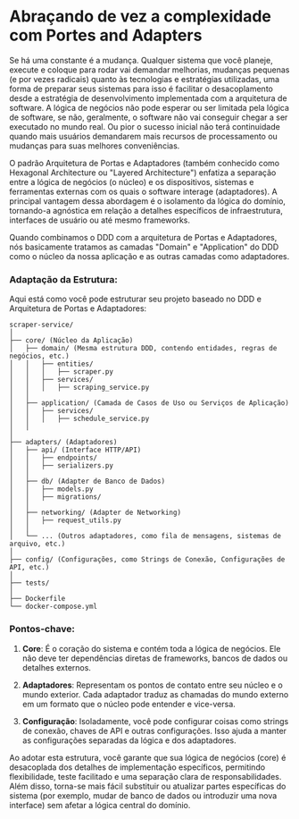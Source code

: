 # Abraçando de vez a complexidade com Portes and Adapters
Se há uma constante é a mudança. Qualquer sistema que você planeje, execute e coloque para rodar vai demandar melhorias, mudanças pequenas (e por vezes radicais) quanto às tecnologias e estratégias utilizadas, uma forma de preparar seus sistemas para isso é facilitar o desacoplamento desde a estratégia de desenvolvimento implementada com a arquitetura de software. A lógica de negócios não pode esperar ou ser limitada pela lógica de software, se não, geralmente, o software não vai conseguir chegar a ser executado no mundo real. Ou pior o sucesso inicial não terá continuidade quando mais usuários demandarem mais recursos de processamento ou mudanças para suas melhores conveniências.

O padrão Arquitetura de Portas e Adaptadores (também conhecido como Hexagonal Architecture ou "Layered Architecture") enfatiza a separação entre a lógica de negócios (o núcleo) e os dispositivos, sistemas e ferramentas externas com os quais o software interage (adaptadores). A principal vantagem dessa abordagem é o isolamento da lógica do domínio, tornando-a agnóstica em relação a detalhes específicos de infraestrutura, interfaces de usuário ou até mesmo frameworks.

Quando combinamos o DDD com a arquitetura de Portas e Adaptadores, nós basicamente tratamos as camadas "Domain" e "Application" do DDD como o núcleo da nossa aplicação e as outras camadas como adaptadores.

### Adaptação da Estrutura:

Aqui está como você pode estruturar seu projeto baseado no DDD e Arquitetura de Portas e Adaptadores:

```plaintext
scraper-service/
│
├── core/ (Núcleo da Aplicação)
│   ├── domain/ (Mesma estrutura DDD, contendo entidades, regras de negócios, etc.)
│   │   ├── entities/
│   │   │   ├── scraper.py
│   │   ├── services/
│   │   │   ├── scraping_service.py
│   │
│   ├── application/ (Camada de Casos de Uso ou Serviços de Aplicação)
│   │   ├── services/
│   │   │   ├── schedule_service.py
│   │
│
├── adapters/ (Adaptadores)
│   ├── api/ (Interface HTTP/API)
│   │   ├── endpoints/
│   │   ├── serializers.py
│   │
│   ├── db/ (Adapter de Banco de Dados)
│   │   ├── models.py
│   │   ├── migrations/
│   │
│   ├── networking/ (Adapter de Networking)
│   │   ├── request_utils.py
│   │
│   └── ... (Outros adaptadores, como fila de mensagens, sistemas de arquivo, etc.)
│
├── config/ (Configurações, como Strings de Conexão, Configurações de API, etc.)
│
├── tests/
│
├── Dockerfile
└── docker-compose.yml
```

### Pontos-chave:

1. **Core**: É o coração do sistema e contém toda a lógica de negócios. Ele não deve ter dependências diretas de frameworks, bancos de dados ou detalhes externos.

2. **Adaptadores**: Representam os pontos de contato entre seu núcleo e o mundo exterior. Cada adaptador traduz as chamadas do mundo externo em um formato que o núcleo pode entender e vice-versa.

3. **Configuração**: Isoladamente, você pode configurar coisas como strings de conexão, chaves de API e outras configurações. Isso ajuda a manter as configurações separadas da lógica e dos adaptadores.

Ao adotar esta estrutura, você garante que sua lógica de negócios (core) é desacoplada dos detalhes de implementação específicos, permitindo flexibilidade, teste facilitado e uma separação clara de responsabilidades. Além disso, torna-se mais fácil substituir ou atualizar partes específicas do sistema (por exemplo, mudar de banco de dados ou introduzir uma nova interface) sem afetar a lógica central do domínio.
